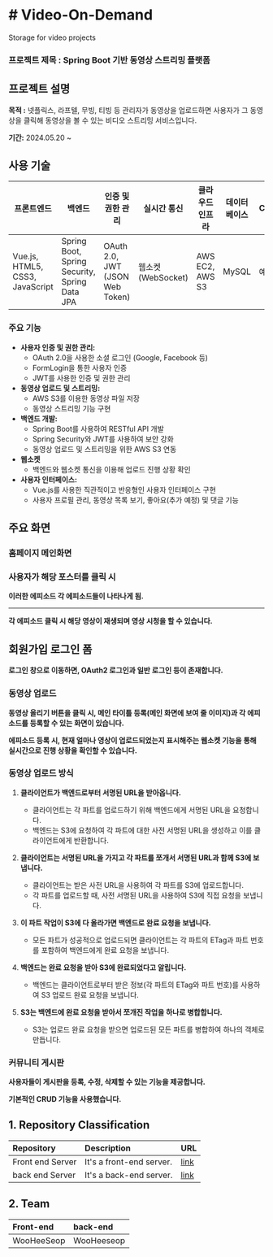 # # Video-On-Demand
Storage for video projects
### 프로젝트 제목 : Spring Boot 기반 동영상 스트리밍 플랫폼

## 프로젝트 설명

**목적 :** 넷플릭스, 라프텔, 무빙, 티빙 등 관리자가 동영상을 업로드하면 사용자가 그 동영상을 클릭해 동영상을 볼 수 있는 비디오 스트리밍 서비스입니다.

**기간:** 2024.05.20 ~ 

## 사용 기술

| **프론트엔드** | **백엔드** | **인증 및 권한 관리** | **실시간 통신** | **클라우드 인프라** | **데이터베이스** | **CI/CD** |
| --- | --- | --- | --- | --- | --- | --- |
| Vue.js, HTML5, CSS3, JavaScript | Spring Boot, Spring Security, Spring Data JPA | OAuth 2.0, JWT (JSON Web Token) | 웹소켓 (WebSocket) | AWS EC2, AWS S3 | MySQL | 예정 |

### 주요 기능

- **사용자 인증 및 권한 관리:**
    - OAuth 2.0을 사용한 소셜 로그인 (Google, Facebook 등)
    - FormLogin을 통한 사용자 인증
    - JWT를 사용한 인증 및 권한 관리
- **동영상 업로드 및 스트리밍:**
    - AWS S3를 이용한 동영상 파일 저장
    - 동영상 스트리밍 기능 구현
- **백엔드 개발:**
    - Spring Boot를 사용하여 RESTful API 개발
    - Spring Security와 JWT를 사용하여 보안 강화
    - 동영상 업로드 및 스트리밍을 위한 AWS S3 연동
- **웹소켓**
    - 백엔드와 웹소켓 통신을 이용해 업로드 진행 상황 확인
- **사용자 인터페이스:**
    - Vue.js를 사용한 직관적이고 반응형인 사용자 인터페이스 구현
    - 사용자 프로필 관리, 동영상 목록 보기, 좋아요(추가 예정) 및 댓글 기능

## 주요 화면

### 홈페이지 메인화면

### 사용자가 해당 포스터를 클릭 시

**이러한 에피소드 각 에피소드들이 나타나게 됨.**

---

**각 에피소드 클릭 시 해당 영상이 재생되며 영상 시청을 할 수 있습니다.**

## 회원가입 로그인 폼

**로그인 창으로 이동하면, OAuth2 로그인과 일반 로그인 등이 존재합니다.**

### 동영상 업로드

**동영상 올리기 버튼을 클릭 시, 메인 타이틀 등록(메인 화면에 보여 줄 이미지)과 각 에피소드를 등록할 수 있는 화면이 있습니다.**

**에피소드 등록 시, 현재 얼마나 영상이 업로드되었는지 표시해주는 웹소켓 기능을 통해 실시간으로 진행 상황을 확인할 수 있습니다.**

### 동영상 업로드 방식

1. **클라이언트가 백엔드로부터 서명된 URL을 받아옵니다.**
    - 클라이언트는 각 파트를 업로드하기 위해 백엔드에게 서명된 URL을 요청합니다.
    - 백엔드는 S3에 요청하여 각 파트에 대한 사전 서명된 URL을 생성하고 이를 클라이언트에게 반환합니다.

2. **클라이언트는 서명된 URL을 가지고 각 파트를 쪼개서 서명된 URL과 함께 S3에 보냅니다.**
    - 클라이언트는 받은 사전 URL을 사용하여 각 파트를 S3에 업로드합니다.
    - 각 파트를 업로드할 때, 사전 서명된 URL을 사용하여 S3에 직접 요청을 보냅니다.

3. **이 파트 작업이 S3에 다 올라가면 백엔드로 완료 요청을 보냅니다.**
    - 모든 파트가 성공적으로 업로드되면 클라이언트는 각 파트의 ETag과 파트 번호를 포함하여 백엔드에게 완료 요청을 보냅니다.

4. **백엔드는 완료 요청을 받아 S3에 완료되었다고 알립니다.**
    - 백엔드는 클라이언트로부터 받은 정보(각 파트의 ETag와 파트 번호)를 사용하여 S3 업로드 완료 요청을 보냅니다.

5. **S3는 백엔드에 완료 요청을 받아서 쪼개진 작업을 하나로 병합합니다.**
    - S3는 업로드 완료 요청을 받으면 업로드된 모든 파트를 병합하여 하나의 객체로 만듭니다.

### 커뮤니티 게시판

**사용자들이 게시판을 등록, 수정, 삭제할 수 있는 기능을 제공합니다.**

**기본적인 CRUD 기능을 사용했습니다.**


## 1. Repository Classification


|Repository|Description|URL|
|:---|:---|:---|
|Front end Server |It's a front-end server.|[link](https://github.com/dnjswns1992/Vod-Frond-end-Server)|
|back end Server |It's a back-end server.|[link](https://github.com/dnjswns1992/Vod-Back-End)|

## 2. Team

|Front-end |back-end|
|:---|:---|
|WooHeeSeop |WooHeeseop|

